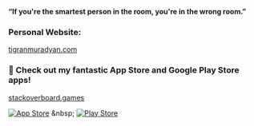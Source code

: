 **“If you're the smartest person in the room, you're in the wrong room.”**

### Personal Website:

[tigranmuradyan.com](https://tigranmuradyan.com)

### 🚀 Check out my fantastic App Store and Google Play Store apps!

[stackoverboard.games](https://stackoverboard.games)

[![App Store](https://img.shields.io/badge/Download%20on-App%20Store-blue?style=for-the-badge&logo=apple)]([https://itunes.apple.com/app/your-app-id](https://apps.apple.com/app/stack-overboard/id6448678539)) &nbsp; [![Play Store](https://img.shields.io/badge/Get%20it%20on-Google%20Play-brightgreen?style=for-the-badge&logo=google-play)]([https://play.google.com/store/apps/details?id=your.package.name](https://play.google.com/store/apps/details?id=games.stackoverboard.app)https://play.google.com/store/apps/details?id=games.stackoverboard.app)
